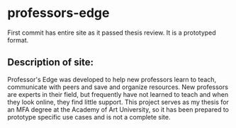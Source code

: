 # professors-edge
First commit has entire site as it passed thesis review. It is a prototyped format. 

## Description of site:
Professor's Edge was developed to help new professors learn to teach, communicate with peers and save and organize resources. New professors are experts in their field, but frequently have not learned to teach and when they look online, they find little support. This project serves as my thesis for an MFA degree at the Academy of Art University, so it has been prepared to prototype specific use cases and is not a complete site.
